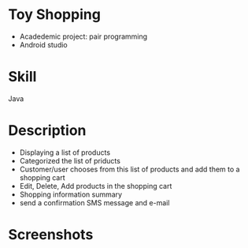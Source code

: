 # Toy Shopping
- Acadedemic project: pair programming
- Android studio

Skill
=
Java

Description
=
- Displaying a list of products
- Categorized the list of priducts
- Customer/user chooses from this list of products and add them to a shopping cart 
- Edit, Delete, Add products in the shopping cart
- Shopping information summary
- send a confirmation SMS message and e-mail

Screenshots
=
